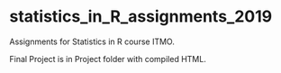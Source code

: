 # statistics_in_R_assignments_2019
Assignments for Statistics in R course ITMO.

Final Project is in Project folder with compiled HTML.
